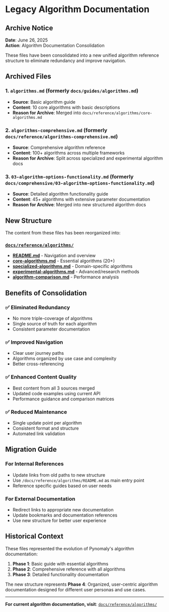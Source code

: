 # Legacy Algorithm Documentation

## Archive Notice

**Date**: June 26, 2025  
**Action**: Algorithm Documentation Consolidation  

These files have been consolidated into a new unified algorithm reference structure to eliminate redundancy and improve navigation.

## Archived Files

### 1. `algorithms.md` (formerly `docs/guides/algorithms.md`)
- **Source**: Basic algorithm guide
- **Content**: 10 core algorithms with basic descriptions
- **Reason for Archive**: Merged into `docs/reference/algorithms/core-algorithms.md`

### 2. `algorithms-comprehensive.md` (formerly `docs/reference/algorithms-comprehensive.md`)  
- **Source**: Comprehensive algorithm reference
- **Content**: 100+ algorithms across multiple frameworks
- **Reason for Archive**: Split across specialized and experimental algorithm docs

### 3. `03-algorithm-options-functionality.md` (formerly `docs/comprehensive/03-algorithm-options-functionality.md`)
- **Source**: Detailed algorithm functionality guide
- **Content**: 45+ algorithms with extensive parameter documentation
- **Reason for Archive**: Merged into new structured algorithm docs

## New Structure

The content from these files has been reorganized into:

### **[`docs/reference/algorithms/`](../../reference/algorithms/)**
- **[README.md](../../reference/algorithms/README.md)** - Navigation and overview
- **[core-algorithms.md](../../reference/algorithms/core-algorithms.md)** - Essential algorithms (20+)
- **[specialized-algorithms.md](../../reference/algorithms/specialized-algorithms.md)** - Domain-specific algorithms
- **[experimental-algorithms.md](../../reference/algorithms/experimental-algorithms.md)** - Advanced/research methods
- **[algorithm-comparison.md](../../reference/algorithms/algorithm-comparison.md)** - Performance analysis

## Benefits of Consolidation

### ✅ **Eliminated Redundancy**
- No more triple-coverage of algorithms
- Single source of truth for each algorithm
- Consistent parameter documentation

### ✅ **Improved Navigation**
- Clear user journey paths
- Algorithms organized by use case and complexity
- Better cross-referencing

### ✅ **Enhanced Content Quality**
- Best content from all 3 sources merged
- Updated code examples using current API
- Performance guidance and comparison matrices

### ✅ **Reduced Maintenance**
- Single update point per algorithm
- Consistent format and structure
- Automated link validation

## Migration Guide

### For Internal References
- Update links from old paths to new structure
- Use `/docs/reference/algorithms/README.md` as main entry point
- Reference specific guides based on user needs

### For External Documentation
- Redirect links to appropriate new documentation
- Update bookmarks and documentation references
- Use new structure for better user experience

## Historical Context

These files represented the evolution of Pynomaly's algorithm documentation:
1. **Phase 1**: Basic guide with essential algorithms
2. **Phase 2**: Comprehensive reference with all algorithms  
3. **Phase 3**: Detailed functionality documentation

The new structure represents **Phase 4**: Organized, user-centric algorithm documentation designed for different user personas and use cases.

---

**For current algorithm documentation, visit**: [`docs/reference/algorithms/`](../../reference/algorithms/)